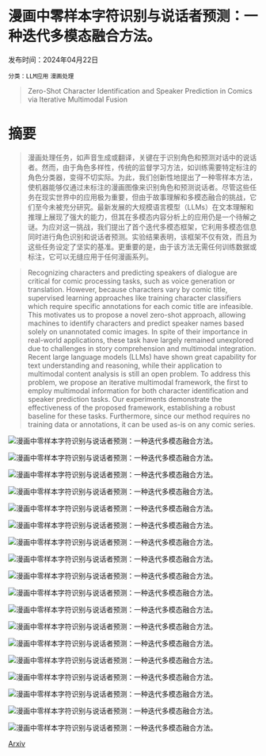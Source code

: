 # 漫画中零样本字符识别与说话者预测：一种迭代多模态融合方法。

发布时间：2024年04月22日

`分类：LLM应用` `漫画处理`

> Zero-Shot Character Identification and Speaker Prediction in Comics via Iterative Multimodal Fusion

# 摘要

> 漫画处理任务，如声音生成或翻译，关键在于识别角色和预测对话中的说话者。然而，由于角色多样性，传统的监督学习方法，如训练需要特定标注的角色分类器，变得不切实际。为此，我们创新性地提出了一种零样本方法，使机器能够仅通过未标注的漫画图像来识别角色和预测说话者。尽管这些任务在现实世界中的应用极为重要，但由于故事理解和多模态融合的挑战，它们至今未被充分研究。最新发展的大规模语言模型（LLMs）在文本理解和推理上展现了强大的能力，但其在多模态内容分析上的应用仍是一个待解之谜。为应对这一挑战，我们提出了首个迭代多模态框架，它利用多模态信息同时进行角色识别和说话者预测。实验结果表明，该框架不仅有效，而且为这些任务设定了坚实的基准。更重要的是，由于该方法无需任何训练数据或标注，它可以无缝应用于任何漫画系列。

> Recognizing characters and predicting speakers of dialogue are critical for comic processing tasks, such as voice generation or translation. However, because characters vary by comic title, supervised learning approaches like training character classifiers which require specific annotations for each comic title are infeasible. This motivates us to propose a novel zero-shot approach, allowing machines to identify characters and predict speaker names based solely on unannotated comic images. In spite of their importance in real-world applications, these task have largely remained unexplored due to challenges in story comprehension and multimodal integration. Recent large language models (LLMs) have shown great capability for text understanding and reasoning, while their application to multimodal content analysis is still an open problem. To address this problem, we propose an iterative multimodal framework, the first to employ multimodal information for both character identification and speaker prediction tasks. Our experiments demonstrate the effectiveness of the proposed framework, establishing a robust baseline for these tasks. Furthermore, since our method requires no training data or annotations, it can be used as-is on any comic series.

![漫画中零样本字符识别与说话者预测：一种迭代多模态融合方法。](../../../paper_images/2404.13993/x1.png)

![漫画中零样本字符识别与说话者预测：一种迭代多模态融合方法。](../../../paper_images/2404.13993/x2.png)

![漫画中零样本字符识别与说话者预测：一种迭代多模态融合方法。](../../../paper_images/2404.13993/x3.png)

![漫画中零样本字符识别与说话者预测：一种迭代多模态融合方法。](../../../paper_images/2404.13993/x4.png)

![漫画中零样本字符识别与说话者预测：一种迭代多模态融合方法。](../../../paper_images/2404.13993/x5.png)

![漫画中零样本字符识别与说话者预测：一种迭代多模态融合方法。](../../../paper_images/2404.13993/x6.png)

![漫画中零样本字符识别与说话者预测：一种迭代多模态融合方法。](../../../paper_images/2404.13993/x7.png)

![漫画中零样本字符识别与说话者预测：一种迭代多模态融合方法。](../../../paper_images/2404.13993/x8.png)

![漫画中零样本字符识别与说话者预测：一种迭代多模态融合方法。](../../../paper_images/2404.13993/x9.png)

![漫画中零样本字符识别与说话者预测：一种迭代多模态融合方法。](../../../paper_images/2404.13993/x10.png)

![漫画中零样本字符识别与说话者预测：一种迭代多模态融合方法。](../../../paper_images/2404.13993/x11.png)

![漫画中零样本字符识别与说话者预测：一种迭代多模态融合方法。](../../../paper_images/2404.13993/x12.png)

![漫画中零样本字符识别与说话者预测：一种迭代多模态融合方法。](../../../paper_images/2404.13993/x13.png)

![漫画中零样本字符识别与说话者预测：一种迭代多模态融合方法。](../../../paper_images/2404.13993/x14.png)

![漫画中零样本字符识别与说话者预测：一种迭代多模态融合方法。](../../../paper_images/2404.13993/x15.png)

![漫画中零样本字符识别与说话者预测：一种迭代多模态融合方法。](../../../paper_images/2404.13993/zeroshot_1.jpg)

![漫画中零样本字符识别与说话者预测：一种迭代多模态融合方法。](../../../paper_images/2404.13993/zeroshot_2.jpg)

![漫画中零样本字符识别与说话者预测：一种迭代多模态融合方法。](../../../paper_images/2404.13993/zeroshot_3.jpg)

[Arxiv](https://arxiv.org/abs/2404.13993)